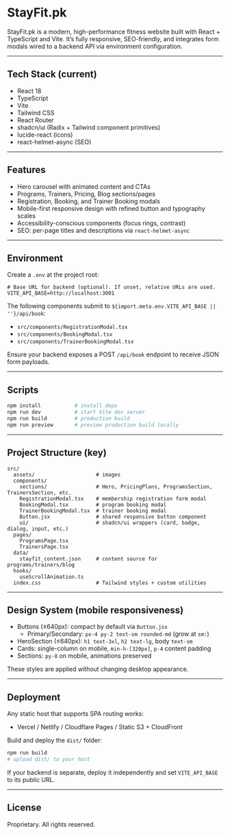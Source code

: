 # StayFit.pk

StayFit.pk is a modern, high-performance fitness website built with React + TypeScript and Vite. It’s fully responsive, SEO-friendly, and integrates form modals wired to a backend API via environment configuration.

---

## Tech Stack (current)

- React 18
- TypeScript
- Vite
- Tailwind CSS
- React Router
- shadcn/ui (Radix + Tailwind component primitives)
- lucide-react (icons)
- react-helmet-async (SEO)

---

## Features

- Hero carousel with animated content and CTAs
- Programs, Trainers, Pricing, Blog sections/pages
- Registration, Booking, and Trainer Booking modals
- Mobile-first responsive design with refined button and typography scales
- Accessibility-conscious components (focus rings, contrast)
- SEO: per-page titles and descriptions via `react-helmet-async`

---

## Environment

Create a `.env` at the project root:

```env
# Base URL for backend (optional). If unset, relative URLs are used.
VITE_API_BASE=http://localhost:3001
```

The following components submit to `${import.meta.env.VITE_API_BASE || ''}/api/book`:
- `src/components/RegistrationModal.tsx`
- `src/components/BookingModal.tsx`
- `src/components/TrainerBookingModal.tsx`

Ensure your backend exposes a POST `/api/book` endpoint to receive JSON form payloads.

---

## Scripts

```bash
npm install           # install deps
npm run dev           # start Vite dev server
npm run build         # production build
npm run preview       # preview production build locally
```

---

## Project Structure (key)

```
src/
  assets/                    # images
  components/
    sections/                # Hero, PricingPlans, ProgramsSection, TrainersSection, etc.
    RegistrationModal.tsx    # membership registration form modal
    BookingModal.tsx         # program booking modal
    TrainerBookingModal.tsx  # trainer booking modal
    Button.jsx               # shared responsive button component
    ui/                      # shadcn/ui wrappers (card, badge, dialog, input, etc.)
  pages/
    ProgramsPage.tsx
    TrainersPage.tsx
  data/
    stayfit_content.json     # content source for programs/trainers/blog
  hooks/
    useScrollAnimation.ts
  index.css                  # Tailwind styles + custom utilities
```

---

## Design System (mobile responsiveness)

- Buttons (≤640px): compact by default via `Button.jsx`
  - Primary/Secondary: `px-4 py-2 text-sm rounded-md` (grow at `sm:`)
- HeroSection (≤640px): `h1 text-3xl`, `h2 text-lg`, body `text-sm`
- Cards: single-column on mobile, `min-h-[320px]`, `p-4` content padding
- Sections: `py-8` on mobile, animations preserved

These styles are applied without changing desktop appearance.

---

## Deployment

Any static host that supports SPA routing works:
- Vercel / Netlify / Cloudflare Pages / Static S3 + CloudFront

Build and deploy the `dist/` folder:

```bash
npm run build
# upload dist/ to your host
```

If your backend is separate, deploy it independently and set `VITE_API_BASE` to its public URL.

---

## License

Proprietary. All rights reserved.
